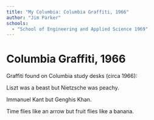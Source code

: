 ```yaml
---
title: "My Columbia: Columbia Graffiti, 1966"
author: "Jim Parker"
schools:
  - "School of Engineering and Applied Science 1969"
---
```


# Columbia Graffiti, 1966

Graffiti found on Columbia study desks (circa 1966):

Liszt was a beast but Nietzsche was peachy.

Immanuel Kant but Genghis Khan.

Time flies like an arrow but fruit flies like a banana.
